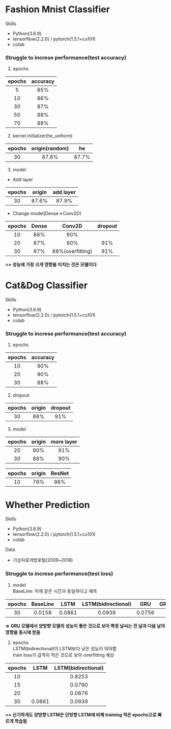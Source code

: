 # Fashion Mnist Classifier

Skills
- Python(3.6.9) 
- tensorflow(2.2.0) / pytorch(1.5.1+cu101)
- colab

### Struggle to increse performance(test accuracy)
1. epochs

| epochs | accuracy |
|:--------:|:--------:|
| 5 | 85% |
| 10 | 86% |
| 30 | 87% |
| 50 | 88% |
| 70 | 88% |

2. kernel initializer(he_uniform)

| epochs | origin(random) | he |
|:--------:|:--------:|:--------:|
| 30 | 87.6% | 87.7% |

3. model
- Add layer

| epochs | origin | add layer |
|:--------:|:--------:|:--------:|
| 30 | 87.6% | 87.9% |

- Change model(Dense->Conv2D)

| epochs | Dense | Conv2D | dropout | 
|:--------:|:--------:|:--------:|:--------:|
| 10 | 86% | 90% | |
| 20 | 87% | 90% | 91% |
| 30 | 87% | 88%(overfitting) | 91% |

**=> 성능에 가장 크게 영향을 미치는 것은 모델이다**

# Cat&Dog Classifier

Skills
- Python(3.6.9) 
- tensorflow(2.2.0) / pytorch(1.5.1+cu101)
- colab

### Struggle to increse performance(test accuracy)
1. epochs

| epochs | accuracy |
|:--------:|:--------:|
| 10 | 90% |
| 20 | 90% |
| 30 | 88% |

2. dropout

| epochs | origin | dropout |
|:--------:|:--------:|:--------:|
| 30 | 88% | 91% |

3. model

| epochs | origin | more layer |
|:--------:|:--------:|:--------:|
| 20 | 90% | 91% |
| 30 | 88% | 90% |

| epochs | origin | ResNet |
|:--------:|:--------:|:--------:|
| 10 | 76% | 98% |

# Whether Prediction

Skills
- Python(3.6.9) 
- tensorflow(2.2.0) / pytorch(1.5.1+cu101)
- colab

Data
- 기상자료개방포털(2009~2018)

### Struggle to increse performance(test loss)
1. model </br>
BaseLine: 어제 같은 시간과 동일하다고 예측

| epochs | BaseLine | LSTM | LSTM(bidirectional) | GRU | GRU(bidirectional) | 
|:--------:|:--------:|:--------:|:--------:|:--------:|:--------:|
| 30 | 0.0158 | 0.0861 | 0.0939 | 0.0756 | 0.0741 |

**=> GRU 모델에서 양방향 모델의 성능이 좋은 것으로 보아 특정 날씨는 전 날과 다음 날의 영향을 동시에 받음**

2. epochs </br>
LSTM(bidirectional)이 LSTM보다 낮은 성능이 의아함</br>
train loss가 급격히 적은 것으로 보아 overfitting 예상</br>

| epochs | LSTM | LSTM(bidirectional) |
|:--------:|:--------:|:--------:|
| 10 |  | 0.8253 |
| 15 |  | 0.0790 |
| 20 |  | 0.0876 |
| 30 | 0.0861 | 0.0939 |

**=> 신기하게도 양방향 LSTM은 단방향 LSTM에 비해 training 적은 epochs으로 빠르게 학습됨**
